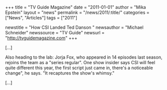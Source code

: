 +++
title = "TV Guide Magazine"
date = "2011-01-01"
author = "Mika Epstein"
layout = "news"
permalink = "/news/2011/:title/"
categories = ["News", "Articles"]
tags = ["2011"]

newstitle = "How CSI Landed Ted Danson "
newsauthor = "Michael Schneider"
newssource = "TV Guide"
newsurl = "http://tvguidemagazine.com"
+++

[...]

Also heading to the lab: Jorja Fox, who appeared in 14 episodes last season, rejoins the team as a "series regular". One show insider says CSI will feel quite different this year, the first script just came in, there's a noticeable change", he says. "It recaptures the show's whimsy."

[...]

